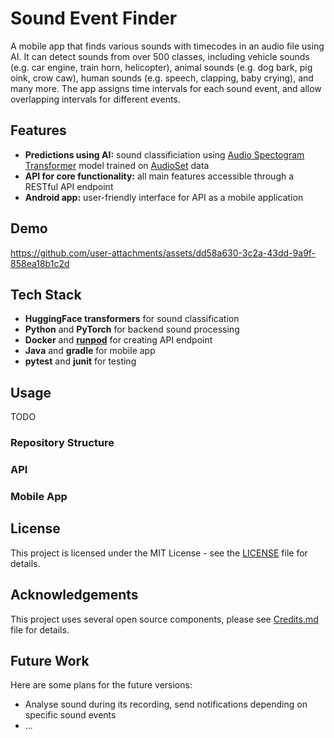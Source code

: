 # Sound Event Finder

A mobile app that finds various sounds with timecodes in an audio file using AI. 
It can detect sounds from over 500 classes, including vehicle sounds (e.g. car engine,
train horn, helicopter), animal sounds (e.g. dog bark, pig oink, crow caw), 
human sounds (e.g. speech, clapping, baby crying), and many more. The app assigns time
intervals for each sound event, and allow overlapping intervals for different events.


## Features

- **Predictions using AI:** sound classificiation using [Audio Spectogram Transformer](https://huggingface.co/MIT/ast-finetuned-audioset-10-10-0.4593) model trained on [AudioSet](https://research.google.com/audioset/) data
- **API for core functionality:** all main features accessible through a RESTful API endpoint
- **Android app:** user-friendly interface for API as a mobile application


## Demo

https://github.com/user-attachments/assets/dd58a630-3c2a-43dd-9a9f-858ea18b1c2d


## Tech Stack

- **HuggingFace transformers** for sound classification
- **Python** and **PyTorch** for backend sound processing
- **Docker** and [**runpod**](rundpod.io) for creating API endpoint
- **Java** and **gradle** for mobile app
- **pytest** and **junit** for testing


## Usage

TODO

### Repository Structure

### API

### Mobile App

## License

This project is licensed under the MIT License - see the [LICENSE](LICENSE) file for details.


## Acknowledgements

This project uses several open source components, please see [Credits.md](Credits.md) file for details.

## Future Work

Here are some plans for the future versions:

- Analyse sound during its recording, send notifications depending on specific sound events
- ...